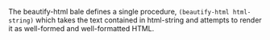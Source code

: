 The beautify-html bale defines a single procedure,  `(beautify-html html-string)` which takes the text contained in html-string and attempts to render it as well-formed and well-formatted HTML.
